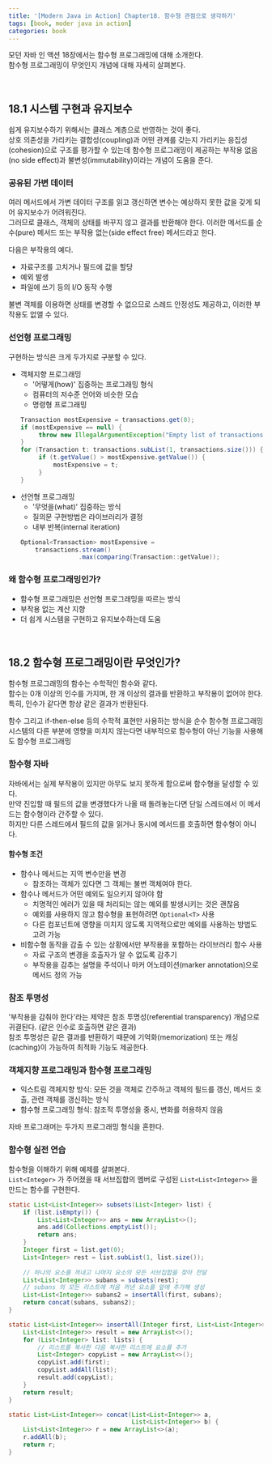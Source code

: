 ```yaml
---
title: '[Modern Java in Action] Chapter18. 함수형 관점으로 생각하기'
tags: [book, moder java in action]
categories: book
---
```


모던 자바 인 액션 18장에서는 함수형 프로그래밍에 대해 소개한다.   
함수형 프로그래밍이 무엇인지 개념에 대해 자세히 살펴본다.  

<!--more-->

<br/>

## 18.1 시스템 구현과 유지보수

쉽게 유지보수하기 위해서는 클래스 계층으로 반영하는 것이 좋다.  
상호 의존성을 가리키는 결합성(coupling)과 어떤 관계를 갖는지 가리키는 응집성(cohesion)으로 구조를 평가할 수 있는데 
함수형 프로그래밍이 제공하는 부작용 없음(no side effect)과 불변성(immutability)이라는 개념이 도움을 준다. 


### 공유된 가변 데이터

여러 메서드에서 가변 데이터 구조를 읽고 갱신하면 변수는 예상하지 못한 값을 갖게 되어 유지보수가 어려워진다.  
그러므로 클래스, 객체의 상태를 바꾸지 않고 결과를 반환해야 한다. 
이러한 메서드를 순수(pure) 메서드 또는 부작용 없는(side effect free) 메서드라고 한다.  

다음은 부작용의 예다. 
- 자료구조를 고치거나 필드에 값을 할당
- 예외 발생
- 파일에 쓰기 등의 I/O 동작 수행

불변 객체를 이용하면 상태를 변경할 수 없으므로 스레드 안정성도 제공하고, 이러한 부작용도 없앨 수 있다.  

### 선언형 프로그래밍

구현하는 방식은 크게 두가지로 구분할 수 있다. 

- 객체지향 프로그래밍
  - '어떻게(how)' 집중하는 프로그래밍 형식
  - 컴퓨터의 저수준 언어와 비슷한 모습
  - 명령형 프로그래밍
  ```java 
  Transaction mostExpensive = transactions.get(0);
  if (mostExpensive == null) {
       throw new IllegalArgumentException("Empty list of transactions");
  }
  for (Transaction t: transactions.subList(1, transactions.size())) {
       if (t.getValue() > mostExpensive.getValue()) {
           mostExpensive = t;
       }
  }
  ```
- 선언형 프로그래밍
  - '무엇을(what)' 집중하는 방식
  - 질의문 구현방법은 라이브러리가 결정
  - 내부 반복(internal iteration)
  ```java 
  Optional<Transaction> mostExpensive = 
      transactions.stream()
                  .max(comparing(Transaction::getValue));
  ```
  
### 왜 함수형 프로그래밍인가?

- 함수형 프로그래밍은 선언형 프로그래밍을 따르는 방식
- 부작용 없는 계산 지향
- 더 쉽게 시스템을 구현하고 유지보수하는데 도움


<br/>

## 18.2 함수형 프로그래밍이란 무엇인가?

함수형 프로그래밍의 함수는 수학적인 함수와 같다.  
함수는 0개 이상의 인수를 가지며, 한 개 이상의 결과를 반환하고 부작용이 없어야 한다.  
특히, 인수가 같다면 항상 같은 결과가 반환된다.

함수 그리고 if-then-else 등의 수학적 표현만 사용하는 방식을 순수 함수형 프로그래밍  
시스템의 다른 부분에 영향을 미치지 않는다면 내부적으로 함수형이 아닌 기능을 사용해도 함수형 프로그래밍

### 함수형 자바

자바에서는 실제 부작용이 있지만 아무도 보지 못하게 함으로써 함수형을 달성할 수 있다.  
만약 진입할 때 필드의 값을 변경했다가 나올 때 돌려놓는다면 단일 스레드에서 이 메서드는 함수형이라 간주할 수 있다.  
하지만 다른 스레드에서 필드의 값을 읽거나 동시에 메서드를 호출하면 함수형이 아니다.

#### 함수형 조건
- 함수나 메서드는 지역 변수만을 변경
  - 참조하는 객체가 있다면 그 객체는 불변 객체여야 한다.
- 함수나 메서드가 어떤 예외도 일으키지 않아야 함
  - 치명적인 에러가 있을 때 처리되는 않는 예외를 발생시키는 것은 괜찮음
  - 예외를 사용하지 않고 함수형을 표현하려면 `Optional<T>` 사용
  - 다른 컴포넌트에 영향을 미치지 않도록 지역적으로만 예외를 사용하는 방법도 고려 가능
- 비함수형 동작을 감출 수 있는 상황에서만 부작용을 포함하는 라이브러리 함수 사용
  - 자료 구조의 변경을 호출자가 알 수 없도록 감추기
  - 부작용을 감추는 설명을 주석이나 마커 어노테이션(marker annotation)으로 메서드 정의 가능

### 참조 투명성

'부작용을 감춰야 한다'라는 제약은 참조 투명성(referential transparency) 개념으로 귀결된다. (같은 인수로 호출하면 같은 결과)   
참조 투명성은 같은 결과를 반환하기 때문에 기억화(memorization) 또는 캐싱(caching)이 가능하여 최적화 기능도 제공한다.

### 객체지향 프로그래밍과 함수형 프로그래밍

- 익스트림 객체지향 방식: 모든 것을 객체로 간주하고 객체의 필드를 갱신, 메서드 호출, 관련 객체를 갱신하는 방식
- 함수형 프로그래밍 형식: 참조적 투명성을 중시, 변화를 허용하지 않음

자바 프로그래머는 두가지 프로그래밍 형식을 혼한다.

### 함수형 실전 연습

함수형을 이해하기 위해 예제를 살펴본다.  
`List<Integer>` 가 주어졌을 때 서브집합의 멤버로 구성된 `List<List<Integer>>` 을 만드는 함수를 구현한다.

```java 
static List<List<Integer>> subsets(List<Integer> list) {
    if (list.isEmpty()) {
        List<List<Integer>> ans = new ArrayList<>();
        ans.add(Collections.emptyList());
        return ans;
    }
    Integer first = list.get(0);
    List<Integer> rest = list.subList(1, list.size());
    
    // 하나의 요소를 꺼내고 나머지 요소의 모든 서브집합을 찾아 전달
    List<List<Integer>> subans = subsets(rest);
    // subans 의 모든 리스트에 처음 꺼낸 요소를 앞에 추가해 생성 
    List<List<Integer>> subans2 = insertAll(first, subans);
    return concat(subans, subans2);
}

static List<List<Integer>> insertAll(Integer first, List<List<Integer>> lists) {
    List<List<Integer>> result = new ArrayList<>();
    for (List<Integer> list: lists) {
        // 리스트를 복사한 다음 복사한 리스트에 요소를 추가
        List<Integer> copyList = new ArrayList<>();
        copyList.add(first);
        copyList.addAll(list);
        result.add(copyList);
    }
    return result;
}

static List<List<Integer>> concat(List<List<Integer>> a,
                                  List<List<Integer>> b) {
    List<List<Integer>> r = new ArrayList<>(a);
    r.addAll(b);
    return r;
}
```

